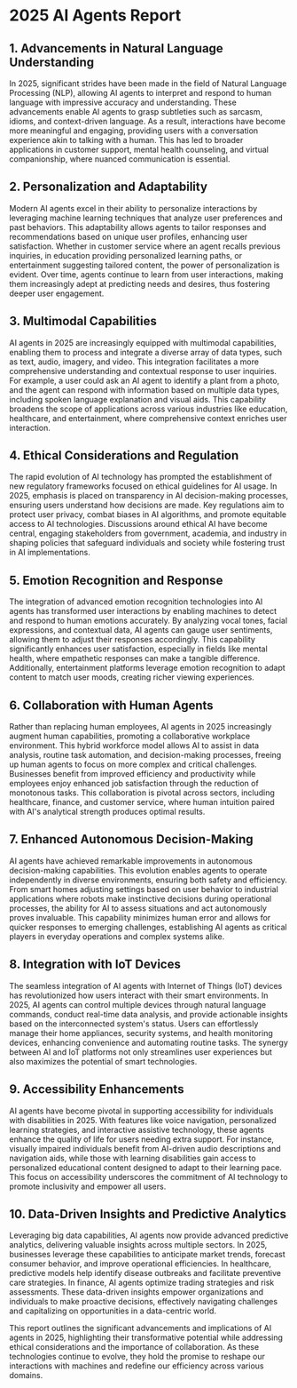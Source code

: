 # 2025 AI Agents Report

## 1. Advancements in Natural Language Understanding
In 2025, significant strides have been made in the field of Natural Language Processing (NLP), allowing AI agents to interpret and respond to human language with impressive accuracy and understanding. These advancements enable AI agents to grasp subtleties such as sarcasm, idioms, and context-driven language. As a result, interactions have become more meaningful and engaging, providing users with a conversation experience akin to talking with a human. This has led to broader applications in customer support, mental health counseling, and virtual companionship, where nuanced communication is essential.

## 2. Personalization and Adaptability
Modern AI agents excel in their ability to personalize interactions by leveraging machine learning techniques that analyze user preferences and past behaviors. This adaptability allows agents to tailor responses and recommendations based on unique user profiles, enhancing user satisfaction. Whether in customer service where an agent recalls previous inquiries, in education providing personalized learning paths, or entertainment suggesting tailored content, the power of personalization is evident. Over time, agents continue to learn from user interactions, making them increasingly adept at predicting needs and desires, thus fostering deeper user engagement.

## 3. Multimodal Capabilities
AI agents in 2025 are increasingly equipped with multimodal capabilities, enabling them to process and integrate a diverse array of data types, such as text, audio, imagery, and video. This integration facilitates a more comprehensive understanding and contextual response to user inquiries. For example, a user could ask an AI agent to identify a plant from a photo, and the agent can respond with information based on multiple data types, including spoken language explanation and visual aids. This capability broadens the scope of applications across various industries like education, healthcare, and entertainment, where comprehensive context enriches user interaction.

## 4. Ethical Considerations and Regulation
The rapid evolution of AI technology has prompted the establishment of new regulatory frameworks focused on ethical guidelines for AI usage. In 2025, emphasis is placed on transparency in AI decision-making processes, ensuring users understand how decisions are made. Key regulations aim to protect user privacy, combat biases in AI algorithms, and promote equitable access to AI technologies. Discussions around ethical AI have become central, engaging stakeholders from government, academia, and industry in shaping policies that safeguard individuals and society while fostering trust in AI implementations.

## 5. Emotion Recognition and Response
The integration of advanced emotion recognition technologies into AI agents has transformed user interactions by enabling machines to detect and respond to human emotions accurately. By analyzing vocal tones, facial expressions, and contextual data, AI agents can gauge user sentiments, allowing them to adjust their responses accordingly. This capability significantly enhances user satisfaction, especially in fields like mental health, where empathetic responses can make a tangible difference. Additionally, entertainment platforms leverage emotion recognition to adapt content to match user moods, creating richer viewing experiences.

## 6. Collaboration with Human Agents
Rather than replacing human employees, AI agents in 2025 increasingly augment human capabilities, promoting a collaborative workplace environment. This hybrid workforce model allows AI to assist in data analysis, routine task automation, and decision-making processes, freeing up human agents to focus on more complex and critical challenges. Businesses benefit from improved efficiency and productivity while employees enjoy enhanced job satisfaction through the reduction of monotonous tasks. This collaboration is pivotal across sectors, including healthcare, finance, and customer service, where human intuition paired with AI's analytical strength produces optimal results.

## 7. Enhanced Autonomous Decision-Making
AI agents have achieved remarkable improvements in autonomous decision-making capabilities. This evolution enables agents to operate independently in diverse environments, ensuring both safety and efficiency. From smart homes adjusting settings based on user behavior to industrial applications where robots make instinctive decisions during operational processes, the ability for AI to assess situations and act autonomously proves invaluable. This capability minimizes human error and allows for quicker responses to emerging challenges, establishing AI agents as critical players in everyday operations and complex systems alike.

## 8. Integration with IoT Devices
The seamless integration of AI agents with Internet of Things (IoT) devices has revolutionized how users interact with their smart environments. In 2025, AI agents can control multiple devices through natural language commands, conduct real-time data analysis, and provide actionable insights based on the interconnected system's status. Users can effortlessly manage their home appliances, security systems, and health monitoring devices, enhancing convenience and automating routine tasks. The synergy between AI and IoT platforms not only streamlines user experiences but also maximizes the potential of smart technologies.

## 9. Accessibility Enhancements
AI agents have become pivotal in supporting accessibility for individuals with disabilities in 2025. With features like voice navigation, personalized learning strategies, and interactive assistive technology, these agents enhance the quality of life for users needing extra support. For instance, visually impaired individuals benefit from AI-driven audio descriptions and navigation aids, while those with learning disabilities gain access to personalized educational content designed to adapt to their learning pace. This focus on accessibility underscores the commitment of AI technology to promote inclusivity and empower all users.

## 10. Data-Driven Insights and Predictive Analytics
Leveraging big data capabilities, AI agents now provide advanced predictive analytics, delivering valuable insights across multiple sectors. In 2025, businesses leverage these capabilities to anticipate market trends, forecast consumer behavior, and improve operational efficiencies. In healthcare, predictive models help identify disease outbreaks and facilitate preventive care strategies. In finance, AI agents optimize trading strategies and risk assessments. These data-driven insights empower organizations and individuals to make proactive decisions, effectively navigating challenges and capitalizing on opportunities in a data-centric world. 

This report outlines the significant advancements and implications of AI agents in 2025, highlighting their transformative potential while addressing ethical considerations and the importance of collaboration. As these technologies continue to evolve, they hold the promise to reshape our interactions with machines and redefine our efficiency across various domains.
